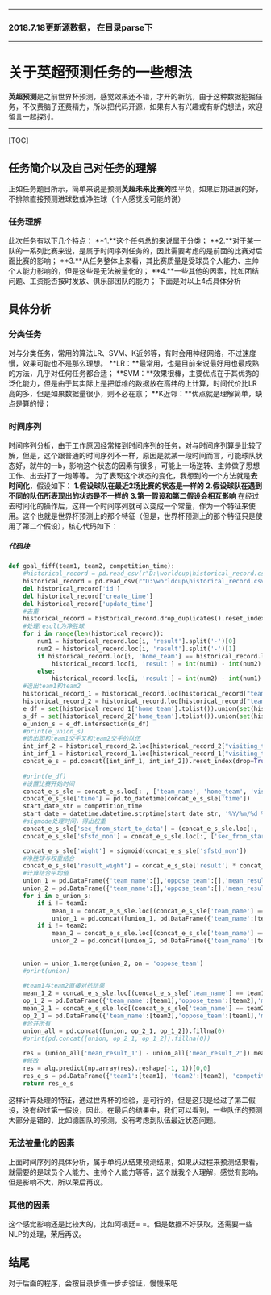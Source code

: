 -------------------
### 2018.7.18更新源数据， 在目录parse下
-------------------
# 关于英超预测任务的一些想法



**英超预测**是之前世界杯预测，感觉效果还不错，才开的新坑，由于这种数据挖掘任务，不仅费脑子还费精力，所以把代码开源，如果有人有兴趣或有新的想法，欢迎留言一起探讨。

-------------------

[TOC]

## 任务简介以及自己对任务的理解



正如任务题目所示，简单来说是预测**英超未来比赛的**胜平负，如果后期进展的好，不排除直接预测进球数或净胜球（个人感觉没可能的说）

### 任务理解

此次任务有以下几个特点：
**1.**这个任务总的来说属于分类；
**2.**对于某一队的一系列比赛来说，是属于时间序列任务的，因此需要考虑的是前面的比赛对后面比赛的影响；
**3.**从任务整体上来看，其比赛质量是受球员个人能力、主帅个人能力影响的，但是这些是无法被量化的；
**4.**一些其他的因素，比如团结问题、工资能否按时发放、俱乐部团队的能力；
下面是对以上4点具体分析

## 具体分析

### 分类任务
对与分类任务，常用的算法LR、SVM、K近邻等，有时会用神经网络，不过速度慢，效果可能也不是那么理想。
**LR：**最常用，也是目前来说最好用也最成熟的方法，几乎对任何任务都合适；
**SVM：**效果很棒，主要优点在于其优秀的泛化能力，但是由于其实际上是把低维的数据放在高纬的上计算，时间代价比LR高的多，但是如果数据量很小，则不必在意；
**K近邻：**优点就是理解简单，缺点是算的慢；

### 时间序列
时间序列分析，由于工作原因经常接到时间序列的任务，对与时间序列算是比较了解，但是，这个跟普通的时间序列不一样，原因是就某一段时间而言，可能球队状态好，就牛的一b，影响这个状态的因素有很多，可能上一场逆转、主帅做了思想工作、出去打了一炮等等。
为了表现这个状态的变化，我想到的一个方法就是**去时间化**，假设如下：
**1.假设球队在最近2场比赛的状态是一样的**
**2.假设球队在遇到不同的队伍所表现出的状态是不一样的**
**3.第一假设和第二假设会相互影响**
在经过去时间化的操作后，这样一个时间序列就可以变成一个常量，作为一个特征来使用。这个也就是世界杯预测上的那个特征（但是，世界杯预测上的那个特征只是使用了第二个假设），核心代码如下：
##### 代码块
``` python
def goal_fiff(team1, team2, competition_time):
    #historical_record = pd.read_csv(r"D:\worldcup\historical_record.csv")
    historical_record = pd.read_csv(r"D:\worldcup\historical_record.csv")
    del historical_record['id']
    del historical_record['create_time']
    del historical_record['update_time']
    #去重
    historical_record = historical_record.drop_duplicates().reset_index(drop = True)
    #处理result为净胜球    
    for i in range(len(historical_record)):
        num1 = historical_record.loc[i, 'result'].split('-')[0]
        num2 = historical_record.loc[i, 'result'].split('-')[1]
        if historical_record.loc[i, 'home_team'] == historical_record.loc[i, 'team_name']:
            historical_record.loc[i, 'result'] = int(num1) - int(num2)
        else:
            historical_record.loc[i, 'result'] = int(num2) - int(num1)
    #选出team1和team2
    historical_record_1 = historical_record.loc[historical_record["team_name"] == team1]
    historical_record_2 = historical_record.loc[historical_record["team_name"] == team2]
    e_df = set(historical_record_1['home_team'].tolist()).union(set(historical_record_1['visiting_team'].tolist()))
    s_df = set(historical_record_2['home_team'].tolist()).union(set(historical_record_2['visiting_team'].tolist()))
    e_union_s = e_df.intersection(s_df)
    #print(e_union_s)
    #选出即和team1交手又和team2交手的队伍
    int_inf_2 = historical_record_2.loc[historical_record_2["visiting_team"].isin(e_union_s) | historical_record_2["home_team"].isin(e_union_s)]
    int_inf_1 = historical_record_1.loc[historical_record_1["visiting_team"].isin(e_union_s) | historical_record_1["home_team"].isin(e_union_s)]
    concat_e_s = pd.concat([int_inf_1, int_inf_2]).reset_index(drop=True)  
    
    #print(e_df)
    #设置比赛开始时间
    concat_e_s_sle = concat_e_s.loc[: , ['team_name', 'home_team', 'visiting_team', 'time', 'result', 'score']]
    concat_e_s_sle['time'] = pd.to_datetime(concat_e_s_sle['time'])
    start_date_str = competition_time
    start_date = datetime.datetime.strptime(start_date_str, '%Y/%m/%d %H:%M')
    #sigmode处理时间，得出权重
    concat_e_s_sle['sec_from_start_to_data'] = (concat_e_s_sle.loc[:, 'time']-start_date).dt.total_seconds()  
    concat_e_s_sle['sfstd_non'] = concat_e_s_sle.loc[:, ['sec_from_start_to_data']].apply(lambda x: (x - np.mean(x)) / (np.std(x)))

    concat_e_s_sle['wight'] = sigmoid(concat_e_s_sle['sfstd_non'])
    #净胜球与权重结合
    concat_e_s_sle['result_wight'] = concat_e_s_sle['result'] * concat_e_s_sle['wight']
    #计算结合平均值
    union_1 = pd.DataFrame({'team_name':[],'oppose_team':[],'mean_result_1':[]})
    union_2 = pd.DataFrame({'team_name':[],'oppose_team':[],'mean_result_2':[]})
    for i in e_union_s:
        if i != team1:
            mean_1 = concat_e_s_sle.loc[(concat_e_s_sle['team_name'] == team1)&((concat_e_s_sle['home_team'] == i) | (concat_e_s_sle['visiting_team'] == i))].loc[:, 'result_wight'].mean()
            union_1 = pd.concat([union_1, pd.DataFrame({'team_name':[team1],'oppose_team':[i],'mean_result_1':[mean_1]})])
        if i != team2:
            mean_2 = concat_e_s_sle.loc[(concat_e_s_sle['team_name'] == team2)&((concat_e_s_sle['home_team'] == i) | (concat_e_s_sle['visiting_team'] == i))].loc[:, 'result_wight'].mean()
            union_2 = pd.concat([union_2, pd.DataFrame({'team_name':[team2],'oppose_team':[i],'mean_result_2':[mean_2]})])
        
        
    union = union_1.merge(union_2, on = 'oppose_team')
    #print(union)
    
    #team1与team2直接对抗结果
    mean_1_2 = concat_e_s_sle.loc[(concat_e_s_sle['team_name'] == team1)&((concat_e_s_sle['home_team'] == team2) | (concat_e_s_sle['visiting_team'] == team2))].loc[:, 'result_wight'].mean()
    op_1_2 = pd.DataFrame({'team_name':[team1],'oppose_team':[team2],'mean_result_1':[mean_1_2]})
    mean_2_1 = concat_e_s_sle.loc[(concat_e_s_sle['team_name'] == team2)&((concat_e_s_sle['home_team'] == team1) | (concat_e_s_sle['visiting_team'] == team1))].loc[:, 'result_wight'].mean()
    op_2_1 = pd.DataFrame({'team_name':[team2],'oppose_team':[team1],'mean_result_2':[mean_2_1]})
    #合并所有
    union_all = pd.concat([union, op_2_1, op_1_2]).fillna(0)
    #print(pd.concat([union, op_2_1, op_1_2]).fillna(0))
    
    res = (union_all['mean_result_1'] - union_all['mean_result_2']).mean()
    #修改
    res = alg.predict(np.array(res).reshape(-1, 1))[0,0]
    res_e_s = pd.DataFrame({'team1':[team1], 'team2':[team2], 'competition_time':[competition_time], '净胜球':[res]})
    return res_e_s
```
这样计算处理的特征，通过世界杯的检验，是可行的，但是这只是经过了第二假设，没有经过第一假设，因此，在最后的结果中，我们可以看到，一些队伍的预测大部分是错的，比如德国队的预测，没有考虑到队伍最近状态问题。

### 无法被量化的因素
上面时间序列的具体分析，属于单纯从结果预测结果，如果从过程来预测结果看，就需要的是球员个人能力、主帅个人能力等等，这个就我个人理解，感觉有影响，但是影响不大，所以荣后再议。

### 其他的因素
这个感觉影响还是比较大的，比如阿根廷= =。但是数据不好获取，还需要一些NLP的处理，荣后再议。

## 结尾

对于后面的程序，会按目录步骤一步步验证，慢慢来吧
